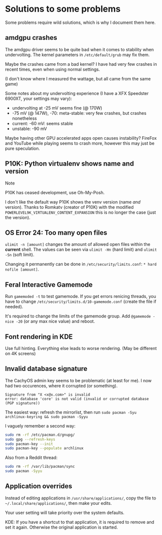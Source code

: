 # Solutions to some problems

Some problems require wild solutions, which is why I document them here.

## amdgpu crashes

The amdgpu driver seems to be quite bad when it comes to stability when undervolting. The kernel parameters in `/etc/default/grub` may fix them.

Maybe the crashes came from a bad kernel? I have had very few crashes in recent times, even when using normal settings.

(I don't know where I measured the wattage, but all came from the same game)

Some notes about my undervolting experience (I have a XFX Speedster 6900XT, your settings may vary):

- undervolting at -25 mV seems fine (@ 170W)
- -75 mV (@ 147W), -70: meta-stable: very few crashes, but crashes nonetheless
- current: -60 mV: seems stable
- unstable: -90 mV

Maybe having other GPU accelerated apps open causes instability? FireFox and YouTube while playing seems to crash more, however this may just be pure speculation.

## P10K: Python virtualenv shows name and version

> [!NOTE]
> P10K has ceased development, use Oh-My-Posh.

I don't like the default way P10K shows the venv version (name *and* version). Thanks to Romkatv (creator of P10K) with the modified `POWERLEVEL9K_VIRTUALENV_CONTENT_EXPANSION` this is no longer the case (just the version).

## OS Error 24: Too many open files

`ulimit -n [amount]` changes the amount of allowed open files within the **current** shell. The values can be seen via `ulimit -Hn` (hard limit) and `ulimit -Sn` (soft limit).

Changing it permanently can be done in `/etc/security/limits.conf`: `* hard nofile [amount]`.

## Feral Interactive Gamemode

Run `gamemoded -t` to test gamemode. If you get errors renicing threads, you have to change `/etc/security/limits.d/10-gamemode.conf` (create the file if needed).

It's required to change the limits of the gamemode group. Add `@gamemode - nice -20` (or any max nice value) and reboot.

## Font rendering in KDE

Use full hinting. Everything else leads to worse rendering. (May be different on 4K screens)

## Invalid database signature

The CachyOS admin key seems to be problematic (at least for me). I now had two occurences, where it corrupted (or something).

```
Signature from "X <x@x.com>" is invalid
error: database 'core' is not valid (invalid or corrupted database (PGP signature))
```

The easiest way: refresh the mirrorlist, then run `sudo pacman -Syu archlinux-keyring && sudo pacman -Syyu`

I vaguely remember a second way:

```bash
sudo rm -rf /etc/pacman.d/gnupg/
sudo gpg --refresh-keys
sudo pacman-key --init
sudo pacman-key --populate archlinux
```

Also from a Reddit thread:

```bash
sudo rm -rf /var/lib/pacman/sync
sudo pacman -Syyu
```

## Application overrides

Instead of editing applications in `/usr/share/applications/`, copy the file to `~/.local/share/applications/`, then make your edits.

Your user setting will take priority over the system defaults.

KDE: If you have a shortcut to that application, it is required to remove and set it again. Otherwise the original application is started.
